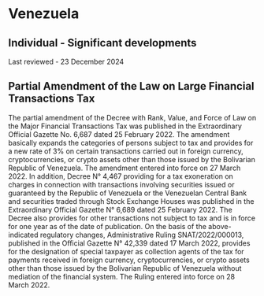# Venezuela
## Individual - Significant developments
Last reviewed - 23 December 2024
## Partial Amendment of the Law on Large Financial Transactions Tax 
The partial amendment of the Decree with Rank, Value, and Force of Law on the Major Financial Transactions Tax was published in the Extraordinary Official Gazette No. 6,687 dated 25 February 2022. The amendment basically expands the categories of persons subject to tax and provides for a new rate of 3% on certain transactions carried out in foreign currency, cryptocurrencies, or crypto assets other than those issued by the Bolivarian Republic of Venezuela. The amendment entered into force on 27 March 2022.
In addition, Decree N° 4,467 providing for a tax exoneration on charges in connection with transactions involving securities issued or guaranteed by the Republic of Venezuela or the Venezuelan Central Bank and securities traded through Stock Exchange Houses was published in the Extraordinary Official Gazette N° 6,689 dated 25 February 2022. The Decree also provides for other transactions not subject to tax and is in force for one year as of the date of publication.
On the basis of the above-indicated regulatory changes, Administrative Ruling SNAT/2022/000013, published in the Official Gazette N° 42,339 dated 17 March 2022, provides for the designation of special taxpayer as collection agents of the tax for payments received in foreign currency, cryptocurrencies, or crypto assets other than those issued by the Bolivarian Republic of Venezuela without mediation of the financial system. The Ruling entered into force on 28 March 2022.
